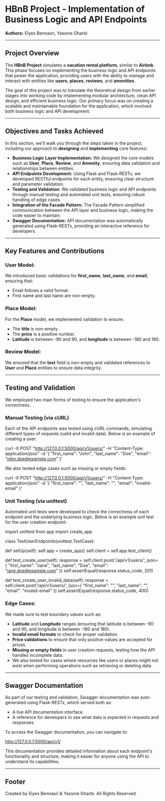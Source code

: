 # HBnB Project - Implementation of Business Logic and API Endpoints

**Authors:** Elyes Bennasri, Yassine Gharbi

---

## Project Overview

The **HBnB Project** simulates a **vacation rental platform**, similar to **Airbnb**. This phase focuses on implementing the business logic and API endpoints that power the application, providing users with the ability to manage and interact with entities like **users**, **places**, **reviews**, and **amenities**.

The goal of this project was to translate the theoretical design from earlier stages into working code by implementing modular architecture, clean API design, and efficient business logic. Our primary focus was on creating a scalable and maintainable foundation for the application, which involved both business logic and API development.

---

## Objectives and Tasks Achieved

In this section, we'll walk you through the steps taken in the project, including our approach to **designing** and **implementing** core features:

- **Business Logic Layer Implementation:** We designed the core models such as **User**, **Place**, **Review**, and **Amenity**, ensuring data validation and relationships between entities.
- **API Endpoints Development:** Using Flask and Flask-RESTx, we developed RESTful endpoints for each entity, ensuring clear structure and parameter validation.
- **Testing and Validation:** We validated business logic and API endpoints through manual testing and automated unit tests, ensuring robust handling of edge cases.
- **Integration of the Facade Pattern:** The Facade Pattern simplified communication between the API layer and business logic, making the code easier to maintain.
- **Swagger Documentation:** API documentation was automatically generated using Flask-RESTx, providing an interactive reference for developers.

---

## Key Features and Contributions

### User Model:
We introduced basic validations for **first_name**, **last_name**, and **email**, ensuring that:
- Email follows a valid format.
- First name and last name are non-empty.

### Place Model:
For the **Place** model, we implemented validation to ensure:
- The **title** is non-empty.
- The **price** is a positive number.
- **Latitude** is between -90 and 90, and **longitude** is between -180 and 180.

### Review Model:
We ensured that the **text** field is non-empty and validated references to **User** and **Place** entities to ensure data integrity.

---

## Testing and Validation

We employed two main forms of testing to ensure the application's correctness.

### Manual Testing (via cURL)
Each of the API endpoints was tested using cURL commands, simulating different types of requests (valid and invalid data). Below is an example of creating a user:

curl -X POST "http://127.0.0.1:5000/api/v1/users/" -H "Content-Type: application/json" -d '{ "first_name": "John", "last_name": "Doe", "email": "john.doe@example.com" }'


We also tested edge cases such as missing or empty fields:

curl -X POST "http://127.0.0.1:5000/api/v1/users/" -H "Content-Type: application/json" -d '{ "first_name": "", "last_name": "", "email": "invalid-email" }'


### Unit Testing (via unittest)
Automated unit tests were developed to check the correctness of each endpoint and the underlying business logic. Below is an example unit test for the user creation endpoint:

import unittest from app import create_app

class TestUserEndpoints(unittest.TestCase):


def setUp(self):
    self.app = create_app()
    self.client = self.app.test_client()

def test_create_user(self):
    response = self.client.post('/api/v1/users/', json={
        "first_name": "Jane",
        "last_name": "Doe",
        "email": "jane.doe@example.com"
    })
    self.assertEqual(response.status_code, 201)

def test_create_user_invalid_data(self):
    response = self.client.post('/api/v1/users/', json={
        "first_name": "",
        "last_name": "",
        "email": "invalid-email"
    })
    self.assertEqual(response.status_code, 400)

### Edge Cases:
We made sure to test boundary values such as:
- **Latitude** and **Longitude** ranges (ensuring that latitude is between -90 and 90, and longitude is between -180 and 180).
- **Invalid email formats** to check for proper validation.
- **Price validations** to ensure that only positive values are accepted for prices.
- **Missing or empty fields** in user creation requests, testing how the API handles incomplete data.
- We also tested for cases where resources like users or places might not exist when performing operations such as retrieving or deleting data.

---

## Swagger Documentation

As part of our testing and validation, Swagger documentation was auto-generated using Flask-RESTx, which served both as:
- A live API documentation interface.
- A reference for developers to see what data is expected in requests and responses.

To access the Swagger documentation, you can navigate to:

http://127.0.0.1:5000/api/v1/

This documentation provides detailed information about each endpoint's functionality and structure, making it easier for anyone using the API to understand its capabilities.

---

## Footer

Created by Elyes Bennasri & Yassine Gharbi. All Rights Reserved.
